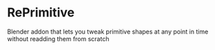 # RePrimitive
Blender addon that lets you tweak primitive shapes at any point in time without readding them from scratch
